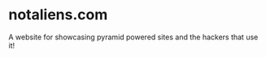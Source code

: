 notaliens.com
=============

A website for showcasing pyramid powered sites and the hackers that use it!